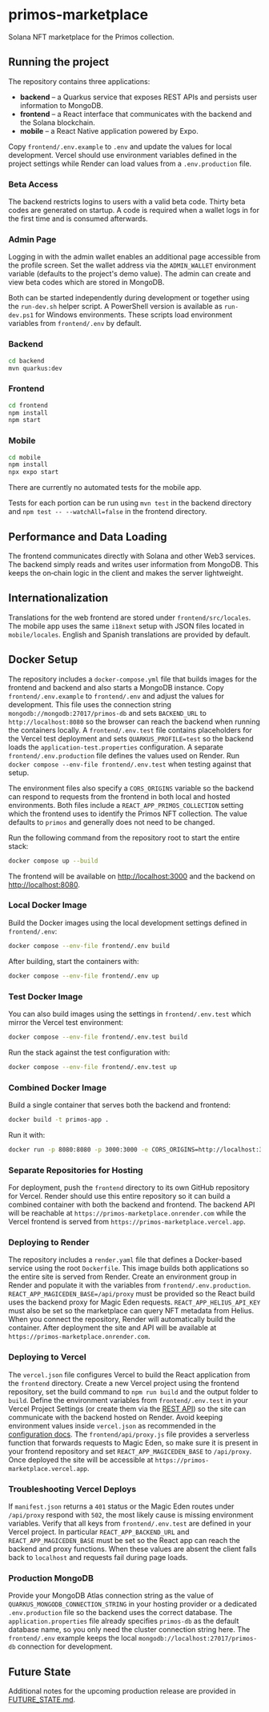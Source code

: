 # primos-marketplace
Solana NFT marketplace for the Primos collection.

## Running the project

The repository contains three applications:

* **backend** – a Quarkus service that exposes REST APIs and persists user
  information to MongoDB.
* **frontend** – a React interface that communicates with the backend and the
  Solana blockchain.
* **mobile** – a React Native application powered by Expo.

Copy `frontend/.env.example` to `.env` and update the values for local
development. Vercel should use environment variables defined in the project
settings while Render can load values from a `.env.production` file.

### Beta Access

The backend restricts logins to users with a valid beta code. Thirty beta codes
are generated on startup. A code is required when a wallet logs in for the first
time and is consumed afterwards.

### Admin Page

Logging in with the admin wallet enables an additional page accessible from the profile screen. Set
the wallet address via the `ADMIN_WALLET` environment variable (defaults to the project's demo value).
The admin can create and view beta codes which are stored in MongoDB.

Both can be started independently during development or together using the
`run-dev.sh` helper script. A PowerShell version is available as
`run-dev.ps1` for Windows environments. These scripts load environment
variables from `frontend/.env` by default.

### Backend

```bash
cd backend
mvn quarkus:dev
```

### Frontend

```bash
cd frontend
npm install
npm start
```

### Mobile

```bash
cd mobile
npm install
npx expo start
```

There are currently no automated tests for the mobile app.

Tests for each portion can be run using `mvn test` in the backend directory and
`npm test -- --watchAll=false` in the frontend directory.

## Performance and Data Loading

The frontend communicates directly with Solana and other Web3 services. The
backend simply reads and writes user information from MongoDB. This keeps the
on‑chain logic in the client and makes the server lightweight.

## Internationalization

Translations for the web frontend are stored under `frontend/src/locales`. The mobile app uses the same `i18next` setup with JSON files located in `mobile/locales`. English and Spanish translations are provided by default.

## Docker Setup

The repository includes a `docker-compose.yml` file that builds images for the
frontend and backend and also starts a MongoDB instance. Copy
`frontend/.env.example` to `frontend/.env` and adjust the values for development.
This file uses the connection
string `mongodb://mongodb:27017/primos-db` and sets `BACKEND_URL` to
`http://localhost:8080` so the browser can reach the backend when running the
containers locally. A `frontend/.env.test` file contains placeholders for the
Vercel test deployment and sets `QUARKUS_PROFILE=test` so the backend loads the
`application-test.properties` configuration. A separate
`frontend/.env.production` file defines the values used on Render.
Run `docker compose --env-file frontend/.env.test` when testing against
that setup.

The environment files also specify a `CORS_ORIGINS` variable so the backend can
respond to requests from the frontend in both local and hosted environments.
Both files include a `REACT_APP_PRIMOS_COLLECTION` setting which the
frontend uses to identify the Primos NFT collection. The value defaults to
`primos` and generally does not need to be changed.

Run the following command from the repository root to start the entire stack:

```bash
docker compose up --build
```

The frontend will be available on [http://localhost:3000](http://localhost:3000) and the backend on [http://localhost:8080](http://localhost:8080).

### Local Docker Image

Build the Docker images using the local development settings defined in `frontend/.env`:

```bash
docker compose --env-file frontend/.env build
```

After building, start the containers with:

```bash
docker compose --env-file frontend/.env up
```

### Test Docker Image

You can also build images using the settings in `frontend/.env.test` which mirror the
Vercel test environment:

```bash
docker compose --env-file frontend/.env.test build
```

Run the stack against the test configuration with:

```bash
docker compose --env-file frontend/.env.test up
```

### Combined Docker Image

Build a single container that serves both the backend and frontend:

```bash
docker build -t primos-app .
```

Run it with:

```bash
docker run -p 8080:8080 -p 3000:3000 -e CORS_ORIGINS=http://localhost:3000 primos-app
```

### Separate Repositories for Hosting

For deployment, push the `frontend` directory to its own GitHub repository for
Vercel. Render should use this entire repository so it can build a combined
container with both the backend and frontend. The backend API will be reachable
at `https://primos-marketplace.onrender.com` while the Vercel frontend is served
from `https://primos-marketplace.vercel.app`.

### Deploying to Render

The repository includes a `render.yaml` file that defines a Docker-based
service using the root `Dockerfile`. This image builds both applications so the
entire site is served from Render. Create an environment group in Render and
populate it with the variables from `frontend/.env.production`.
`REACT_APP_MAGICEDEN_BASE=/api/proxy` must be provided so the React build uses
the backend proxy for Magic Eden requests. `REACT_APP_HELIUS_API_KEY` must also
be set so the marketplace can query NFT metadata from Helius. When you connect the repository,
Render will automatically build the container. After deployment the site and API
will be available at `https://primos-marketplace.onrender.com`.

### Deploying to Vercel

The `vercel.json` file configures Vercel to build the React application from the
`frontend` directory. Create a new Vercel project using the frontend repository,
set the build command to `npm run build` and the output folder to `build`.
Define the environment variables from `frontend/.env.test` in your Vercel
Project Settings (or create them via the [REST API](https://vercel.com/docs/rest-api/reference))
so the site can communicate with the backend hosted on Render. Avoid keeping
environment values inside `vercel.json` as recommended in the
[configuration docs](https://vercel.com/docs/configuration#environment-variables).
The `frontend/api/proxy.js` file provides a serverless function that forwards
requests to Magic&nbsp;Eden, so make sure it is present in your frontend
repository and set `REACT_APP_MAGICEDEN_BASE` to `/api/proxy`. Once deployed the
site will be accessible at `https://primos-marketplace.vercel.app`.

### Troubleshooting Vercel Deploys

If `manifest.json` returns a `401` status or the Magic Eden routes under
`/api/proxy` respond with `502`, the most likely cause is missing environment
variables. Verify that all keys from `frontend/.env.test` are defined in your
Vercel project. In particular `REACT_APP_BACKEND_URL` and
`REACT_APP_MAGICEDEN_BASE` must be set so the React app can reach the backend
and proxy functions. When these values are absent the client falls back to
`localhost` and requests fail during page loads.

### Production MongoDB

Provide your MongoDB Atlas connection string as the value of
`QUARKUS_MONGODB_CONNECTION_STRING` in your hosting provider or a dedicated
`.env.production` file so the backend uses the correct database. The
`application.properties` file already specifies `primos-db` as the default
database name, so you only need the cluster connection string here. The
`frontend/.env` example keeps the local `mongodb://localhost:27017/primos-db`
connection for development.

## Future State

Additional notes for the upcoming production release are provided in [FUTURE_STATE.md](./FUTURE_STATE.md).
